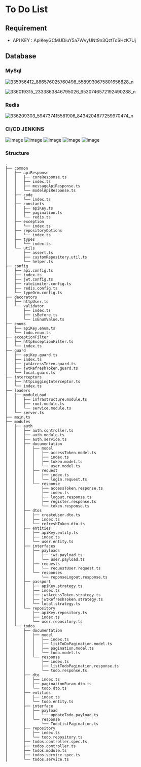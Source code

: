 # To Do List
## Requirement
- API KEY : ApiKeyGCMUDiuY5a7WvyUNt9n3QztToSHzK7Uj
## Database
### MySql
![335956412_886576025760498_5589930675801656828_n](https://user-images.githubusercontent.com/87811387/224975091-cafffcaa-bda7-4a35-a36b-29663fbd4314.png)

![336019315_2333863846795026_6530746572192490288_n](https://user-images.githubusercontent.com/87811387/224975100-055f38cb-17b5-4239-88c7-c0b1f729245e.png)


### Redis
![336209303_594737415581906_8434204677259970474_n](https://user-images.githubusercontent.com/87811387/224975905-bada3c66-41c6-4426-97f9-9015e56beca1.png)

### CI/CD JENKINS
![image](https://user-images.githubusercontent.com/87811387/228428871-ac9cb9fa-f180-4123-8cce-9837125553a5.png)
![image](https://user-images.githubusercontent.com/87811387/228428956-3d720320-f7dd-4e80-9dda-8c594c7633b1.png)
![image](https://user-images.githubusercontent.com/87811387/228429018-253194fe-ffe5-48fe-9f0f-bc1897e232e7.png)
![image](https://user-images.githubusercontent.com/87811387/228429074-aebc6cda-5473-4e23-8e89-2686017f890b.png)
![image](https://user-images.githubusercontent.com/87811387/228429163-f591bac8-f9a0-4d80-80bb-fd32c70fdf2b.png)



### Structure 
```
.
├── common
│   ├── apiResponse
│   │   ├── coreResponse.ts
│   │   ├── index.ts
│   │   ├── messageApiResponse.ts
│   │   └── modelApiResponse.ts
│   ├── code
│   │   └── index.ts
│   ├── constants
│   │   ├── apiKey.ts
│   │   ├── pagination.ts
│   │   └── redis.ts
│   ├── exception
│   │   └── index.ts
│   ├── repositoryOptions
│   │   └── index.ts
│   ├── types
│   │   └── index.ts
│   └── utils
│       ├── assert.ts
│       ├── customRepository.util.ts
│       └── helper.ts
├── config
│   ├── api.config.ts
│   ├── index.ts
│   ├── jwt.config.ts
│   ├── rateLimiter.config.ts
│   ├── redis.config.ts
│   └── typeOrm.config.ts
├── decorators
│   ├── httpUser.ts
│   └── validator
│       ├── index.ts
│       ├── isBefore.ts
│       └── isEnumValue.ts
├── enums
│   ├── apiKey.enum.ts
│   └── todo.enum.ts
├── exceptionFilter
│   ├── httpExceptionFilter.ts
│   └── index.ts
├── guard
│   ├── apiKey.guard.ts
│   ├── index.ts
│   ├── jwtAccessToken.guard.ts
│   ├── jwtRefreshToken.guard.ts
│   └── local.guard.ts
├── interceptors
│   ├── httpLoggingInterceptor.ts
│   └── index.ts
├── loaders
│   ├── moduleLoad
│   │   ├── infrastructure.module.ts
│   │   ├── root.module.ts
│   │   └── service.module.ts
│   └── server.ts
├── main.ts
├── modules
│   ├── auth
│   │   ├── auth.controller.ts
│   │   ├── auth.module.ts
│   │   ├── auth.service.ts
│   │   ├── documentation
│   │   │   ├── model
│   │   │   │   ├── accessToken.model.ts
│   │   │   │   ├── index.ts
│   │   │   │   ├── token.model.ts
│   │   │   │   └── user.model.ts
│   │   │   ├── request
│   │   │   │   ├── index.ts
│   │   │   │   └── login.request.ts
│   │   │   └── response
│   │   │       ├── accessToken.response.ts
│   │   │       ├── index.ts
│   │   │       ├── logout.response.ts
│   │   │       ├── register.response.ts
│   │   │       └── token.response.ts
│   │   ├── dtos
│   │   │   ├── createUser.dto.ts
│   │   │   ├── index.ts
│   │   │   └── refreshToken.dto.ts
│   │   ├── entities
│   │   │   ├── apiKey.entity.ts
│   │   │   ├── index.ts
│   │   │   └── user.entity.ts
│   │   ├── interfaces
│   │   │   ├── payloads
│   │   │   │   ├── jwt.payload.ts
│   │   │   │   └── user.payload.ts
│   │   │   ├── requests
│   │   │   │   └── requestUser.request.ts
│   │   │   └── responses
│   │   │       └── reponseLogout.response.ts
│   │   ├── passport
│   │   │   ├── apiKey.strategy.ts
│   │   │   ├── index.ts
│   │   │   ├── jwtAccessToken.strategy.ts
│   │   │   ├── jwtRefreshToken.strategy.ts
│   │   │   └── local.strategy.ts
│   │   └── repository
│   │       ├── apiKey.repository.ts
│   │       ├── index.ts
│   │       └── user.repository.ts
│   └── todos
│       ├── documentation
│       │   ├── model
│       │   │   ├── index.ts
│       │   │   ├── listToDoPagination.model.ts
│       │   │   ├── pagination.model.ts
│       │   │   └── todo.model.ts
│       │   └── response
│       │       ├── index.ts
│       │       ├── listTodoPagination.response.ts
│       │       └── todo.response.ts
│       ├── dto
│       │   ├── index.ts
│       │   ├── paginationParam.dto.ts
│       │   └── todo.dto.ts
│       ├── entities
│       │   ├── index.ts
│       │   └── todo.entity.ts
│       ├── interface
│       │   ├── payload
│       │   │   └── updateTodo.payload.ts
│       │   └── response
│       │       └── TodoListPagination.ts
│       ├── repository
│       │   ├── index.ts
│       │   └── todo.repository.ts
│       ├── todos.controller.spec.ts
│       ├── todos.controller.ts
│       ├── todos.module.ts
│       ├── todos.service.spec.ts
│       └── todos.service.ts

```
